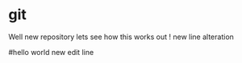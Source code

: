 # git 

Well new repository lets see how this works out ! new line alteration 

#hello world 
new edit line 
